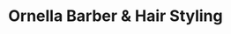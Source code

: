 ---
title: "Ornella Barber & Hair Styling"
url: /burlington/ornella-barber-and-hair-styling/
shop: hairdresser
---